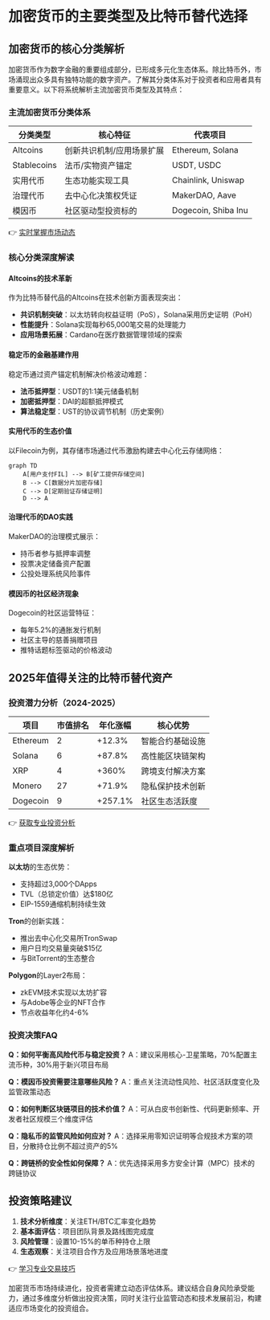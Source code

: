 # 加密货币的主要类型及比特币替代选择

## 加密货币的核心分类解析

加密货币作为数字金融的重要组成部分，已形成多元化生态体系。除比特币外，市场涌现出众多具有独特功能的数字资产。了解其分类体系对于投资者和应用者具有重要意义。以下将系统解析主流加密货币类型及其特点：

### 主流加密货币分类体系

| 分类类型       | 核心特征                         | 代表项目                  |
|----------------|----------------------------------|---------------------------|
| Altcoins       | 创新共识机制/应用场景扩展        | Ethereum, Solana          |
| Stablecoins    | 法币/实物资产锚定                | USDT, USDC                |
| 实用代币       | 生态功能实现工具                 | Chainlink, Uniswap        |
| 治理代币       | 去中心化决策权凭证               | MakerDAO, Aave            |
| 模因币         | 社区驱动型投资标的               | Dogecoin, Shiba Inu       |

👉 [实时掌握市场动态](https://bit.ly/okx_welcome)

### 核心分类深度解读

#### Altcoins的技术革新
作为比特币替代品的Altcoins在技术创新方面表现突出：
- **共识机制突破**：以太坊转向权益证明（PoS），Solana采用历史证明（PoH）
- **性能提升**：Solana实现每秒65,000笔交易的处理能力
- **应用场景拓展**：Cardano在医疗数据管理领域的探索

#### 稳定币的金融基建作用
稳定币通过资产锚定机制解决价格波动难题：
- **法币抵押型**：USDT的1:1美元储备机制
- **加密抵押型**：DAI的超额抵押模式
- **算法稳定型**：UST的协议调节机制（历史案例）

#### 实用代币的生态价值
以Filecoin为例，其存储市场通过代币激励构建去中心化云存储网络：
```mermaid
graph TD
    A[用户支付FIL] --> B[矿工提供存储空间]
    B --> C[数据分片加密存储]
    C --> D[定期验证存储证明]
    D --> A
```

#### 治理代币的DAO实践
MakerDAO的治理模式展示：
- 持币者参与抵押率调整
- 投票决定储备资产配置
- 公投处理系统风险事件

#### 模因币的社区经济现象
Dogecoin的社区运营特征：
- 每年5.2%的通胀发行机制
- 社区主导的慈善捐赠项目
- 推特话题标签驱动的价格波动

## 2025年值得关注的比特币替代资产

### 投资潜力分析（2024-2025）

| 项目         | 市值排名 | 年化涨幅 | 核心优势                  |
|--------------|----------|----------|---------------------------|
| Ethereum     | 2        | +12.3%   | 智能合约基础设施          |
| Solana       | 6        | +87.8%   | 高性能区块链架构          |
| XRP          | 4        | +360%    | 跨境支付解决方案          |
| Monero       | 27       | +71.9%   | 隐私保护技术创新          |
| Dogecoin     | 9        | +257.1%  | 社区生态活跃度            |

👉 [获取专业投资分析](https://bit.ly/okx_welcome)

### 重点项目深度解析

**以太坊**的生态优势：
- 支持超过3,000个DApps
- TVL（总锁定价值）达$180亿
- EIP-1559通缩机制持续生效

**Tron**的创新实践：
- 推出去中心化交易所TronSwap
- 用户日均交易量突破$15亿
- 与BitTorrent的生态整合

**Polygon**的Layer2布局：
- zkEVM技术实现以太坊扩容
- 与Adobe等企业的NFT合作
- 节点收益年化约4-6%

### 投资决策FAQ

**Q：如何平衡高风险代币与稳定投资？**
A：建议采用核心-卫星策略，70%配置主流币种，30%用于新兴项目布局

**Q：模因币投资需要注意哪些风险？**
A：重点关注流动性风险、社区活跃度变化及监管政策动态

**Q：如何判断区块链项目的技术价值？**
A：可从白皮书创新性、代码更新频率、开发者社区规模三个维度评估

**Q：隐私币的监管风险如何应对？**
A：选择采用零知识证明等合规技术方案的项目，分散持仓比例不超过资产的5%

**Q：跨链桥的安全性如何保障？**
A：优先选择采用多方安全计算（MPC）技术的跨链协议

## 投资策略建议

1. **技术分析维度**：关注ETH/BTC汇率变化趋势
2. **基本面评估**：项目团队背景及路线图完成度
3. **风险管理**：设置10-15%的单币种持仓上限
4. **生态观察**：关注项目合作方及应用场景落地进度

👉 [学习专业交易技巧](https://bit.ly/okx_welcome)

加密货币市场持续进化，投资者需建立动态评估体系。建议结合自身风险承受能力，通过多维度分析做出投资决策，同时关注行业监管动态和技术发展前沿，构建适应市场变化的投资组合。